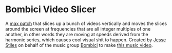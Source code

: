 # Bombici Video Slicer

A [max patch](http:cycling74.com) that slices up a bunch of videos vertically and moves the slices around the screen at frequencies that are all integer multiples of one another, in other words they are moving at speeds derived from the harmonic series, which causes cool visual shit to happen.  Created by [Jesse Stiles](http:jessestil.es) on behalf of the music group [Bombici](https://www.facebook.com/bombici/) to make [this music video](https://youtu.be/KYzGaUQjduw).

